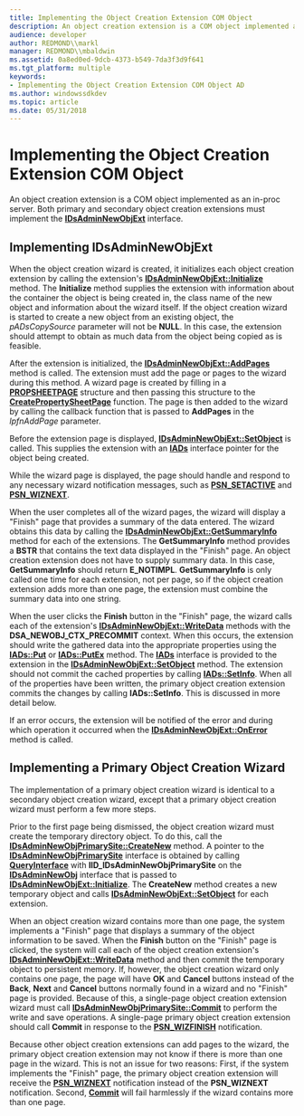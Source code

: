 ```yaml
---
title: Implementing the Object Creation Extension COM Object
description: An object creation extension is a COM object implemented as an in-proc server. Both primary and secondary object creation extensions must implement the IDsAdminNewObjExt interface.
audience: developer
author: REDMOND\\markl
manager: REDMOND\\mbaldwin
ms.assetid: 0a8ed0ed-9dcb-4373-b549-7da3f3d9f641
ms.tgt_platform: multiple
keywords:
- Implementing the Object Creation Extension COM Object AD
ms.author: windowssdkdev
ms.topic: article
ms.date: 05/31/2018
---
```


# Implementing the Object Creation Extension COM Object

An object creation extension is a COM object implemented as an in-proc server. Both primary and secondary object creation extensions must implement the [**IDsAdminNewObjExt**](/windows/desktop/api/DSAdmin/nn-dsadmin-idsadminnewobjext) interface.

## Implementing IDsAdminNewObjExt

When the object creation wizard is created, it initializes each object creation extension by calling the extension's [**IDsAdminNewObjExt::Initialize**](/windows/desktop/api/DSAdmin/nf-dsadmin-idsadminnewobjext-initialize) method. The **Initialize** method supplies the extension with information about the container the object is being created in, the class name of the new object and information about the wizard itself. If the object creation wizard is started to create a new object from an existing object, the *pADsCopySource* parameter will not be **NULL**. In this case, the extension should attempt to obtain as much data from the object being copied as is feasible.

After the extension is initialized, the [**IDsAdminNewObjExt::AddPages**](/windows/desktop/api/DSAdmin/nf-dsadmin-idsadminnewobjext-addpages) method is called. The extension must add the page or pages to the wizard during this method. A wizard page is created by filling in a [**PROPSHEETPAGE**](https://msdn.microsoft.com/library/Bb774548(v=VS.85).aspx) structure and then passing this structure to the [**CreatePropertySheetPage**](https://msdn.microsoft.com/library/Bb760807(v=VS.85).aspx) function. The page is then added to the wizard by calling the callback function that is passed to **AddPages** in the *lpfnAddPage* parameter.

Before the extension page is displayed, [**IDsAdminNewObjExt::SetObject**](/windows/desktop/api/DSAdmin/nf-dsadmin-idsadminnewobjext-setobject) is called. This supplies the extension with an [**IADs**](https://msdn.microsoft.com/library/aa705950) interface pointer for the object being created.

While the wizard page is displayed, the page should handle and respond to any necessary wizard notification messages, such as [**PSN\_SETACTIVE**](https://msdn.microsoft.com/library/Bb774568(v=VS.85).aspx) and [**PSN\_WIZNEXT**](https://msdn.microsoft.com/library/Bb774572(v=VS.85).aspx).

When the user completes all of the wizard pages, the wizard will display a "Finish" page that provides a summary of the data entered. The wizard obtains this data by calling the [**IDsAdminNewObjExt::GetSummaryInfo**](/windows/desktop/api/DSAdmin/nf-dsadmin-idsadminnewobjext-getsummaryinfo) method for each of the extensions. The **GetSummaryInfo** method provides a **BSTR** that contains the text data displayed in the "Finish" page. An object creation extension does not have to supply summary data. In this case, **GetSummaryInfo** should return **E\_NOTIMPL**. **GetSummaryInfo** is only called one time for each extension, not per page, so if the object creation extension adds more than one page, the extension must combine the summary data into one string.

When the user clicks the **Finish** button in the "Finish" page, the wizard calls each of the extension's [**IDsAdminNewObjExt::WriteData**](/windows/desktop/api/DSAdmin/nf-dsadmin-idsadminnewobjext-writedata) methods with the **DSA\_NEWOBJ\_CTX\_PRECOMMIT** context. When this occurs, the extension should write the gathered data into the appropriate properties using the [**IADs::Put**](https://msdn.microsoft.com/library/aa746352) or [**IADs::PutEx**](https://msdn.microsoft.com/library/aa746353) method. The [**IADs**](https://msdn.microsoft.com/library/aa705950) interface is provided to the extension in the [**IDsAdminNewObjExt::SetObject**](/windows/desktop/api/DSAdmin/nf-dsadmin-idsadminnewobjext-setobject) method. The extension should not commit the cached properties by calling [**IADs::SetInfo**](https://msdn.microsoft.com/library/aa746354). When all of the properties have been written, the primary object creation extension commits the changes by calling **IADs::SetInfo**. This is discussed in more detail below.

If an error occurs, the extension will be notified of the error and during which operation it occurred when the [**IDsAdminNewObjExt::OnError**](/windows/desktop/api/DSAdmin/nf-dsadmin-idsadminnewobjext-onerror) method is called.

## Implementing a Primary Object Creation Wizard

The implementation of a primary object creation wizard is identical to a secondary object creation wizard, except that a primary object creation wizard must perform a few more steps.

Prior to the first page being dismissed, the object creation wizard must create the temporary directory object. To do this, call the [**IDsAdminNewObjPrimarySite::CreateNew**](/windows/desktop/api/DSAdmin/nf-dsadmin-idsadminnewobjprimarysite-createnew) method. A pointer to the [**IDsAdminNewObjPrimarySite**](/windows/desktop/api/DSAdmin/nn-dsadmin-idsadminnewobjprimarysite) interface is obtained by calling [**QueryInterface**](https://msdn.microsoft.com/en-us/library/ms682521(v=VS.85).aspx) with **IID\_IDsAdminNewObjPrimarySite** on the [**IDsAdminNewObj**](/windows/desktop/api/DSAdmin/nn-dsadmin-idsadminnewobj) interface that is passed to [**IDsAdminNewObjExt::Initialize**](/windows/desktop/api/DSAdmin/nf-dsadmin-idsadminnewobjext-initialize). The **CreateNew** method creates a new temporary object and calls [**IDsAdminNewObjExt::SetObject**](/windows/desktop/api/DSAdmin/nf-dsadmin-idsadminnewobjext-setobject) for each extension.

When an object creation wizard contains more than one page, the system implements a "Finish" page that displays a summary of the object information to be saved. When the **Finish** button on the "Finish" page is clicked, the system will call each of the object creation extension's [**IDsAdminNewObjExt::WriteData**](/windows/desktop/api/DSAdmin/nf-dsadmin-idsadminnewobjext-writedata) method and then commit the temporary object to persistent memory. If, however, the object creation wizard only contains one page, the page will have **OK** and **Cancel** buttons instead of the **Back**, **Next** and **Cancel** buttons normally found in a wizard and no "Finish" page is provided. Because of this, a single-page object creation extension wizard must call [**IDsAdminNewObjPrimarySite::Commit**](/windows/desktop/api/DSAdmin/nf-dsadmin-idsadminnewobjprimarysite-commit) to perform the write and save operations. A single-page primary object creation extension should call **Commit** in response to the [**PSN\_WIZFINISH**](https://msdn.microsoft.com/library/Bb774571(v=VS.85).aspx) notification.

Because other object creation extensions can add pages to the wizard, the primary object creation extension may not know if there is more than one page in the wizard. This is not an issue for two reasons: First, if the system implements the "Finish" page, the primary object creation extension will receive the [**PSN\_WIZNEXT**](https://msdn.microsoft.com/library/Bb774572(v=VS.85).aspx) notification instead of the **PSN\_WIZNEXT** notification. Second, [**Commit**](/windows/desktop/api/DSAdmin/nf-dsadmin-idsadminnewobjprimarysite-commit) will fail harmlessly if the wizard contains more than one page.

 

 




